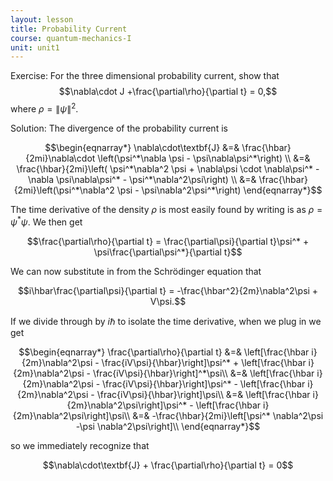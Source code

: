 ```yaml
---
layout: lesson
title: Probability Current
course: quantum-mechanics-I
unit: unit1
---
```



Exercise: For the three dimensional probability current, show that $$\nabla\cdot J +\frac{\partial\rho}{\partial t} = 0,$$ where $\rho = \|\psi\|^2$. 

Solution: The divergence of the probability current is 

$$\begin{eqnarray*}
\nabla\cdot\textbf{J} &=& \frac{\hbar}{2mi}\nabla\cdot \left(\psi^*\nabla \psi - \psi\nabla\psi^*\right) \\
&=&  \frac{\hbar}{2mi}\left( \psi^*\nabla^2 \psi + \nabla\psi \cdot \nabla\psi^* - \nabla \psi\nabla\psi^* - \psi^*\nabla^2\psi\right) \\
&=& \frac{\hbar}{2mi}\left(\psi^*\nabla^2 \psi - \psi\nabla^2\psi^*\right) 
\end{eqnarray*}$$

The time derivative of the density $\rho$ is most easily found by writing is as $\rho = \psi^*\psi$. We then get 

$$\frac{\partial\rho}{\partial t} = \frac{\partial\psi}{\partial t}\psi^* + \psi\frac{\partial\psi^*}{\partial t}$$

We can now substitute in from the Schrödinger equation that 

$$i\hbar\frac{\partial\psi}{\partial t} = -\frac{\hbar^2}{2m}\nabla^2\psi + V\psi.$$

If we divide through by $i\hbar$ to isolate the time derivative, when we plug in we get 

$$\begin{eqnarray*}
\frac{\partial\rho}{\partial t} &=& \left[\frac{\hbar i}{2m}\nabla^2\psi - \frac{iV\psi}{\hbar}\right]\psi^* + \left[\frac{\hbar i}{2m}\nabla^2\psi - \frac{iV\psi}{\hbar}\right]^*\psi\\
&=&  \left[\frac{\hbar i}{2m}\nabla^2\psi - \frac{iV\psi}{\hbar}\right]\psi^* - \left[\frac{\hbar i}{2m}\nabla^2\psi - \frac{iV\psi}{\hbar}\right]\psi\\
&=& \left[\frac{\hbar i}{2m}\nabla^2\psi\right]\psi^* - \left[\frac{\hbar i}{2m}\nabla^2\psi\right]\psi\\
&=&  -\frac{\hbar}{2mi}\left[\psi^* \nabla^2\psi -\psi \nabla^2\psi\right]\\
\end{eqnarray*}$$

so we immediately recognize that 

$$\nabla\cdot\textbf{J} + \frac{\partial\rho}{\partial t} = 0$$

